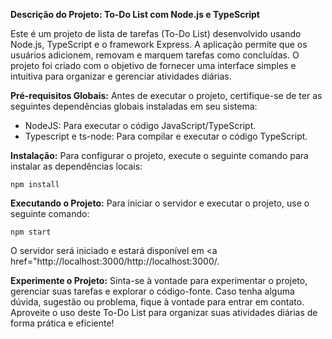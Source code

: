 **Descrição do Projeto: To-Do List com Node.js e TypeScript**

Este é um projeto de lista de tarefas (To-Do List) desenvolvido usando Node.js, TypeScript e o framework Express. A aplicação permite que os usuários adicionem, removam e marquem tarefas como concluídas. O projeto foi criado com o objetivo de fornecer uma interface simples e intuitiva para organizar e gerenciar atividades diárias.

**Pré-requisitos Globais:**
Antes de executar o projeto, certifique-se de ter as seguintes dependências globais instaladas em seu sistema:

- <span>NodeJS</span>: Para executar o código JavaScript/TypeScript.
- <span>Typescript</span> e <span>ts-node</span>: Para compilar e executar o código TypeScript.

**Instalação:**
Para configurar o projeto, execute o seguinte comando para instalar as dependências locais:

```
npm install
```

**Executando o Projeto:**
Para iniciar o servidor e executar o projeto, use o seguinte comando:

```
npm start
```

O servidor será iniciado e estará disponível em <a href="http://localhost:3000/http://localhost:3000/</a>.

**Experimente o Projeto:**
Sinta-se à vontade para experimentar o projeto, gerenciar suas tarefas e explorar o código-fonte. Caso tenha alguma dúvida, sugestão ou problema, fique à vontade para entrar em contato. Aproveite o uso deste To-Do List para organizar suas atividades diárias de forma prática e eficiente!
